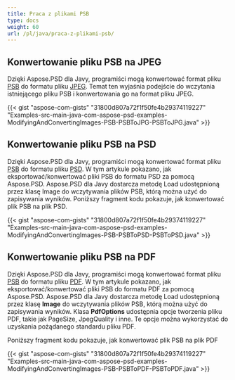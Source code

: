 ```yaml
---
title: Praca z plikami PSB
type: docs
weight: 60
url: /pl/java/praca-z-plikami-psb/
---
```



## **Konwertowanie pliku PSB na JPEG**
Dzięki Aspose.PSD dla Javy, programiści mogą konwertować format pliku [PSB](https://wiki.fileformat.com/image/psb/) do formatu pliku [JPEG](https://wiki.fileformat.com/image/jpeg/). Temat ten wyjaśnia podejście do wczytania istniejącego pliku PSB i konwertowania go na format pliku JPEG.


{{< gist "aspose-com-gists" "31800d807a72f1f50fe4b29374119227" "Examples-src-main-java-com-aspose-psd-examples-ModifyingAndConvertingImages-PSB-PSBToJPG-PSBToJPG.java" >}}
## **Konwertowanie pliku PSB na PSD**
Dzięki Aspose.PSD dla Javy, programiści mogą konwertować format pliku [PSB](https://wiki.fileformat.com/image/psb/) do formatu pliku [PSD](https://wiki.fileformat.com/image/psd/). W tym artykule pokazano, jak eksportować/konwertować pliki PSB do formatu PSD za pomocą Aspose.PSD. Aspose.PSD dla Javy dostarcza metodę Load udostępnioną przez klasę Image do wczytywania plików PSB, którą można użyć do zapisywania wyników. Poniższy fragment kodu pokazuje, jak konwertować plik PSB na plik PSD.




{{< gist "aspose-com-gists" "31800d807a72f1f50fe4b29374119227" "Examples-src-main-java-com-aspose-psd-examples-ModifyingAndConvertingImages-PSB-PSBToPSD-PSBToPSD.java" >}}
## **Konwertowanie pliku PSB na PDF**
Dzięki Aspose.PSD dla Javy, programiści mogą konwertować format pliku [PSB](https://wiki.fileformat.com/image/psb/) do formatu pliku [PDF](https://wiki.fileformat.com/view/pdf/). W tym artykule pokazano, jak eksportować/konwertować pliki PSB do formatu PDF za pomocą Aspose.PSD. Aspose.PSD dla Javy dostarcza metodę Load udostępnioną przez klasę **Image** do wczytywania plików PSB, którą można użyć do zapisywania wyników. Klasa **PdfOptions** udostępnia opcje tworzenia pliku PDF, takie jak PageSize, JpegQuality i inne. Te opcje można wykorzystać do uzyskania pożądanego standardu pliku PDF.

Poniższy fragment kodu pokazuje, jak konwertować plik PSB na plik PDF

{{< gist "aspose-com-gists" "31800d807a72f1f50fe4b29374119227" "Examples-src-main-java-com-aspose-psd-examples-ModifyingAndConvertingImages-PSB-PSBToPDF-PSBToPDF.java" >}}

